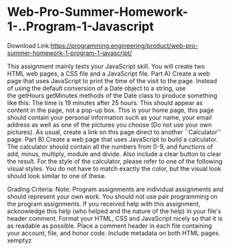 # Web-Pro-Summer-Homework-1-..Program-1-Javascript

Download Link:https://programming.engineering/product/web-pro-summer-homework-1-program-1-javascript/

This
assignment mainly tests your JavaScript skill. You will create two
HTML web pages, a CSS file and a JavaScript file.
Part
A)
Create
a web page that uses JavaScript to print the time of the visit to the
page. Instead of using the default conversion of a Date object
to a string, use the getHours getMinutes methods of
the Date class to produce something like this:
The
time is 19 minutes after 25 hours.
This
should appear as content in the page, not
a pop-up box.
This
is your home page, this page should contain your personal information
such as your name, your email address as well as one of the pictures
you choose (Do not use your own pictures). As
usual, create a link on this page direct to another ``Calculator''
page.
Part
B)
Create
a web page that uses JavaScript to build a calculator. The calculator
should contain all the numbers from 0-9, and functions of add, minus,
multiply, module and divide. Also include a clear button to clear the
result.  For the style of the calculator, please refer to one of the
following visual styles. You
do not have to match exactly the color, but the visual look should
look similar to one of these.


Grading
Criteria:
Note:
Program assignments are individual
assignments and
should represent your own work. You should not use
pair programming on the program assignments. If you received help
with this assignment, acknowledge this help (who helped and the
nature of the help) in your file's header comment.
Format
your HTML, CSS and JavaScript nicely so that it is as readable as
possible. Place a comment header in each file containing your
account, file, and honor code. Include metadata on both HTML pages.
xemptyz
